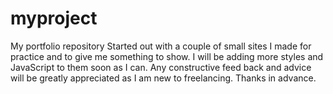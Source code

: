 # myproject
My portfolio repository
Started out with a couple of small sites I made for practice and to give me something to show. I will be adding more styles and JavaScript to them soon as I can. Any constructive feed back and advice will be greatly appreciated as I am new to freelancing. Thanks in advance. 
